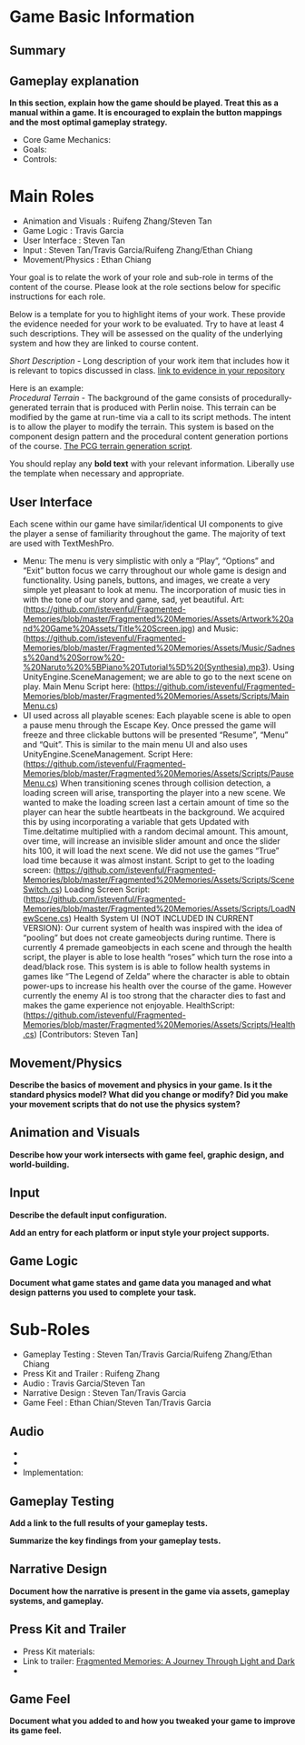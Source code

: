 # Game Basic Information #

## Summary ##


## Gameplay explanation ##

**In this section, explain how the game should be played. Treat this as a manual within a game. It is encouraged to explain the button mappings and the most optimal gameplay strategy.**

* Core Game Mechanics:
* Goals: 
* Controls:


# Main Roles #

* Animation and Visuals :     Ruifeng Zhang/Steven Tan
* Game Logic :                Travis Garcia
* User Interface :            Steven Tan
* Input :                     Steven Tan/Travis Garcia/Ruifeng Zhang/Ethan Chiang
* Movement/Physics :          Ethan Chiang

Your goal is to relate the work of your role and sub-role in terms of the content of the course. Please look at the role sections below for specific instructions for each role.

Below is a template for you to highlight items of your work. These provide the evidence needed for your work to be evaluated. Try to have at least 4 such descriptions. They will be assessed on the quality of the underlying system and how they are linked to course content. 

*Short Description* - Long description of your work item that includes how it is relevant to topics discussed in class. [link to evidence in your repository](https://github.com/dr-jam/ECS189L/edit/project-description/ProjectDocumentTemplate.md)

Here is an example:  
*Procedural Terrain* - The background of the game consists of procedurally-generated terrain that is produced with Perlin noise. This terrain can be modified by the game at run-time via a call to its script methods. The intent is to allow the player to modify the terrain. This system is based on the component design pattern and the procedural content generation portions of the course. [The PCG terrain generation script](https://github.com/dr-jam/CameraControlExercise/blob/513b927e87fc686fe627bf7d4ff6ff841cf34e9f/Obscura/Assets/Scripts/TerrainGenerator.cs#L6).

You should replay any **bold text** with your relevant information. Liberally use the template when necessary and appropriate.

## User Interface

Each scene within our game have similar/identical UI components to give the player a sense of familiarity throughout the game. The majority of text are used with TextMeshPro.
* Menu: The menu is very simplistic with only a “Play”, “Options” and “Exit” button focus we carry throughout our whole game is design and functionality. Using panels, buttons, and images, we create a very simple yet pleasant to look at menu. The incorporation of music ties in with the tone of our story and game, sad, yet beautiful. 
Art: (https://github.com/istevenful/Fragmented-Memories/blob/master/Fragmented%20Memories/Assets/Artwork%20and%20Game%20Assets/Title%20Screen.jpg) and Music: (https://github.com/istevenful/Fragmented-Memories/blob/master/Fragmented%20Memories/Assets/Music/Sadness%20and%20Sorrow%20-%20Naruto%20%5BPiano%20Tutorial%5D%20(Synthesia).mp3). 
Using UnityEngine.SceneManagement; we are able to go to the next scene on play. Main Menu Script here: (https://github.com/istevenful/Fragmented-Memories/blob/master/Fragmented%20Memories/Assets/Scripts/MainMenu.cs)
* UI used across all playable scenes:
	Each playable scene is able to open a pause menu through the Escape Key. Once pressed the game will freeze and three clickable buttons will be presented “Resume”, “Menu” and “Quit”. This is similar to the main menu UI and also uses UnityEngine.SceneManagement. Script Here: (https://github.com/istevenful/Fragmented-Memories/blob/master/Fragmented%20Memories/Assets/Scripts/PauseMenu.cs)
	When transitioning scenes through collision detection, a loading screen will arise, transporting the player into a new scene. We wanted to make the loading screen last a certain amount of time so the player can hear the subtle heartbeats in the background. We acquired this by using incorporating a variable that gets Updated with Time.deltatime multiplied with a random decimal amount. This amount, over time, will increase an invisible slider amount and once the slider hits 100, it will load the next scene. We did not use the games “True” load time because it was almost instant. 
Script to get to the loading screen: (https://github.com/istevenful/Fragmented-Memories/blob/master/Fragmented%20Memories/Assets/Scripts/SceneSwitch.cs)
Loading Screen Script: (https://github.com/istevenful/Fragmented-Memories/blob/master/Fragmented%20Memories/Assets/Scripts/LoadNewScene.cs)
Health System UI (NOT INCLUDED IN CURRENT VERSION): Our current system of health was inspired with the idea of “pooling” but does not create gameobjects during runtime. There is currently 4 premade gameobjects in each scene and through the health script, the player is able to lose health “roses” which turn the rose into a dead/black rose. This system is is able to follow health systems in games like “The Legend of Zelda” where the character is able to obtain power-ups to increase his health over the course of the game. However currently the enemy AI is too strong that the character dies to fast and makes the game experience not enjoyable. 
HealthScript: (https://github.com/istevenful/Fragmented-Memories/blob/master/Fragmented%20Memories/Assets/Scripts/Health.cs)
[Contributors: Steven Tan]

 
## Movement/Physics

**Describe the basics of movement and physics in your game. Is it the standard physics model? What did you change or modify? Did you make your movement scripts that do not use the physics system?**


 
## Animation and Visuals



**Describe how your work intersects with game feel, graphic design, and world-building.**


## Input

**Describe the default input configuration.**

**Add an entry for each platform or input style your project supports.**


 
## Game Logic

**Document what game states and game data you managed and what design patterns you used to complete your task.**

# Sub-Roles

* Gameplay Testing :          Steven Tan/Travis Garcia/Ruifeng Zhang/Ethan Chiang
* Press Kit and Trailer :     Ruifeng Zhang
* Audio :                     Travis Garcia/Steven Tan
* Narrative Design :          Steven Tan/Travis Garcia
* Game Feel :                 Ethan Chian/Steven Tan/Travis Garcia

## Audio

* 
* 
* Implementation: 

## Gameplay Testing

**Add a link to the full results of your gameplay tests.**

**Summarize the key findings from your gameplay tests.**

## Narrative Design

**Document how the narrative is present in the game via assets, gameplay systems, and gameplay.** 


## Press Kit and Trailer
* Press Kit materials:
* Link to trailer: [Fragmented Memories: A Journey Through Light and Dark](https://www.youtube.com/watch?v=dIQyp2skE5w&feature=youtu.be)
* 

## Game Feel

**Document what you added to and how you tweaked your game to improve its game feel.**

